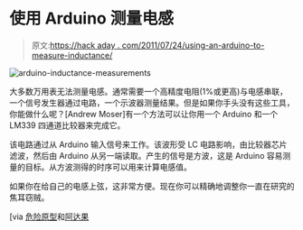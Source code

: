 # 使用 Arduino 测量电感

> 原文:[https://hack aday . com/2011/07/24/using-an-arduino-to-measure-inductance/](https://hackaday.com/2011/07/24/using-an-arduino-to-measure-inductance/)

![](../Images/1b3b8f9433652154b93dc120f31c932b.png "arduino-inductance-measurements")

大多数万用表无法测量电感。通常需要一个高精度电阻(1%或更高)与电感串联，一个信号发生器通过电路，一个示波器测量结果。但是如果你手头没有这些工具，你能做什么呢？[Andrew Moser]有一个方法可以让你用一个 Arduino 和一个 LM339 四通道比较器来完成它。

该电路通过从 Arduino 输入信号来工作。该波形受 LC 电路影响，由比较器芯片滤波，然后由 Arduino 从另一端读取。产生的信号是方波，这是 Arduino 容易测量的目标。从方波测得的时序可以用来计算电感值。

如果你在给自己的电感上弦，这非常方便。现在你可以精确地调整你一直在研究的焦耳窃贼。

[via [危险原型](http://dangerousprototypes.com/2011/07/21/easily-measure-inductance-using-arduino/)和[阿达果](http://www.adafruit.com/blog/2011/07/20/easily-measuring-inductance-with-arduino/)